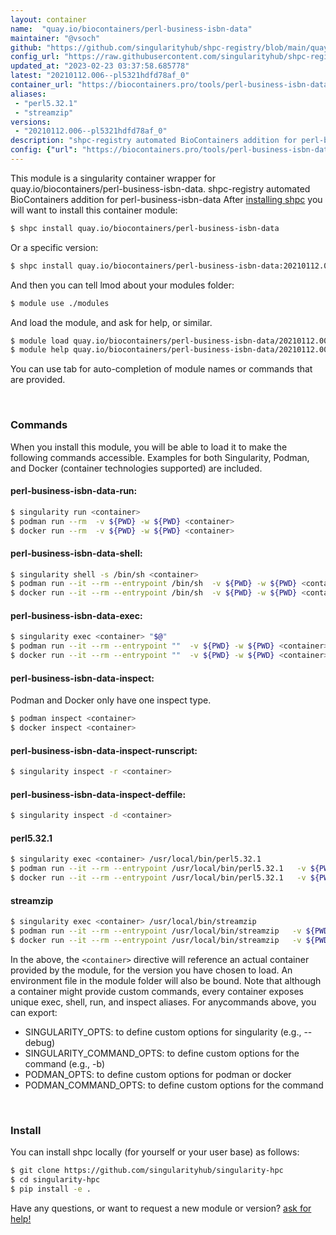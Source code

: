 ```yaml
---
layout: container
name:  "quay.io/biocontainers/perl-business-isbn-data"
maintainer: "@vsoch"
github: "https://github.com/singularityhub/shpc-registry/blob/main/quay.io/biocontainers/perl-business-isbn-data/container.yaml"
config_url: "https://raw.githubusercontent.com/singularityhub/shpc-registry/main/quay.io/biocontainers/perl-business-isbn-data/container.yaml"
updated_at: "2023-02-23 03:37:58.685778"
latest: "20210112.006--pl5321hdfd78af_0"
container_url: "https://biocontainers.pro/tools/perl-business-isbn-data"
aliases:
 - "perl5.32.1"
 - "streamzip"
versions:
 - "20210112.006--pl5321hdfd78af_0"
description: "shpc-registry automated BioContainers addition for perl-business-isbn-data"
config: {"url": "https://biocontainers.pro/tools/perl-business-isbn-data", "maintainer": "@vsoch", "description": "shpc-registry automated BioContainers addition for perl-business-isbn-data", "latest": {"20210112.006--pl5321hdfd78af_0": "sha256:c0756d6d8350f13ec9b74bd580969fcdbbe09ae8e3a2beba86f3b5fc1df3cf08"}, "tags": {"20210112.006--pl5321hdfd78af_0": "sha256:c0756d6d8350f13ec9b74bd580969fcdbbe09ae8e3a2beba86f3b5fc1df3cf08"}, "docker": "quay.io/biocontainers/perl-business-isbn-data", "aliases": {"perl5.32.1": "/usr/local/bin/perl5.32.1", "streamzip": "/usr/local/bin/streamzip"}}
---
```


This module is a singularity container wrapper for quay.io/biocontainers/perl-business-isbn-data.
shpc-registry automated BioContainers addition for perl-business-isbn-data
After [installing shpc](#install) you will want to install this container module:


```bash
$ shpc install quay.io/biocontainers/perl-business-isbn-data
```

Or a specific version:

```bash
$ shpc install quay.io/biocontainers/perl-business-isbn-data:20210112.006--pl5321hdfd78af_0
```

And then you can tell lmod about your modules folder:

```bash
$ module use ./modules
```

And load the module, and ask for help, or similar.

```bash
$ module load quay.io/biocontainers/perl-business-isbn-data/20210112.006--pl5321hdfd78af_0
$ module help quay.io/biocontainers/perl-business-isbn-data/20210112.006--pl5321hdfd78af_0
```

You can use tab for auto-completion of module names or commands that are provided.

<br>

### Commands

When you install this module, you will be able to load it to make the following commands accessible.
Examples for both Singularity, Podman, and Docker (container technologies supported) are included.

#### perl-business-isbn-data-run:

```bash
$ singularity run <container>
$ podman run --rm  -v ${PWD} -w ${PWD} <container>
$ docker run --rm  -v ${PWD} -w ${PWD} <container>
```

#### perl-business-isbn-data-shell:

```bash
$ singularity shell -s /bin/sh <container>
$ podman run --it --rm --entrypoint /bin/sh  -v ${PWD} -w ${PWD} <container>
$ docker run --it --rm --entrypoint /bin/sh  -v ${PWD} -w ${PWD} <container>
```

#### perl-business-isbn-data-exec:

```bash
$ singularity exec <container> "$@"
$ podman run --it --rm --entrypoint ""  -v ${PWD} -w ${PWD} <container> "$@"
$ docker run --it --rm --entrypoint ""  -v ${PWD} -w ${PWD} <container> "$@"
```

#### perl-business-isbn-data-inspect:

Podman and Docker only have one inspect type.

```bash
$ podman inspect <container>
$ docker inspect <container>
```

#### perl-business-isbn-data-inspect-runscript:

```bash
$ singularity inspect -r <container>
```

#### perl-business-isbn-data-inspect-deffile:

```bash
$ singularity inspect -d <container>
```


#### perl5.32.1

```bash
$ singularity exec <container> /usr/local/bin/perl5.32.1
$ podman run --it --rm --entrypoint /usr/local/bin/perl5.32.1   -v ${PWD} -w ${PWD} <container> -c " $@"
$ docker run --it --rm --entrypoint /usr/local/bin/perl5.32.1   -v ${PWD} -w ${PWD} <container> -c " $@"
```


#### streamzip

```bash
$ singularity exec <container> /usr/local/bin/streamzip
$ podman run --it --rm --entrypoint /usr/local/bin/streamzip   -v ${PWD} -w ${PWD} <container> -c " $@"
$ docker run --it --rm --entrypoint /usr/local/bin/streamzip   -v ${PWD} -w ${PWD} <container> -c " $@"
```



In the above, the `<container>` directive will reference an actual container provided
by the module, for the version you have chosen to load. An environment file in the
module folder will also be bound. Note that although a container
might provide custom commands, every container exposes unique exec, shell, run, and
inspect aliases. For anycommands above, you can export:

 - SINGULARITY_OPTS: to define custom options for singularity (e.g., --debug)
 - SINGULARITY_COMMAND_OPTS: to define custom options for the command (e.g., -b)
 - PODMAN_OPTS: to define custom options for podman or docker
 - PODMAN_COMMAND_OPTS: to define custom options for the command

<br>

### Install

You can install shpc locally (for yourself or your user base) as follows:

```bash
$ git clone https://github.com/singularityhub/singularity-hpc
$ cd singularity-hpc
$ pip install -e .
```

Have any questions, or want to request a new module or version? [ask for help!](https://github.com/singularityhub/singularity-hpc/issues)